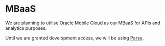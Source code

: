 # MBaaS

We are planning to utilise [Oracle Mobile Cloud](https://cloud.oracle.com/mobile) as our MBaaS for APIs and analytics purposes.

Until we are granted development access, we will be using [Parse](https://www.parse.com).
